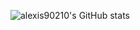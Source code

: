 ![alexis90210's GitHub stats](https://github-readme-stats.vercel.app/api?username=alexis90210&show_icons=true&theme=radical)
